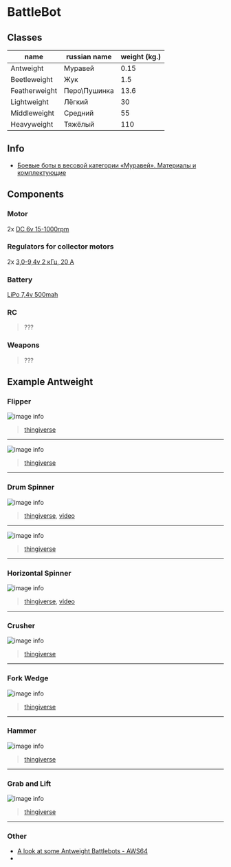 # BattleBot

## Classes

|name|russian name |weight (kg.)|
|-------------|------------|----|
|Antweight    |Муравей     |0.15|
|Beetleweight |Жук         |1.5 |
|Featherweight|Перо\Пушинка|13.6|
|Lightweight  |Лёгкий      |30  |
|Middleweight |Средний     |55  |
|Heavyweight  |Тяжёлый     |110 |

## Info

- [Боевые боты в весовой категории «Муравей». Материалы и комплектующие⁠⁠](https://pikabu.ru/story/boevyie_botyi_v_vesovoy_kategorii_muravey_materialyi_i_komplektuyushchie_7234572)

## Components

### Motor 

2x [DC 6v 15-1000rpm](https://aliexpress.ru/item/33022320164.html?sku_id=67220518204&spm=a2g2w.productlist.search_results.0.6eee4aa6MtHttf)

### Regulators for collector motors 

2x [3,0-9,4v 2 кГц, 20 А](https://aliexpress.ru/item/32836058337.html?sku_id=10000001555920204&spm=a2g2w.productlist.search_results.0.3d114aa6VxFt4V)

### Battery

[LiPo 7,4v 500mah](https://aliexpress.ru/item/32934995957.html?sku_id=66219204546&spm=a2g2w.productlist.search_results.8.7b734aa6YVuiw5)

### RC

> ???

### Weapons

> ???

## Example Antweight

### Flipper

![image info](./img/featured_preview_IMG_2676.JPG)
> [thingiverse](https://www.thingiverse.com/thing:3933072)
---


![image info](./img/bf08522c6434f6e20a23723841fd41c3_preview_featured.jpg)
> [thingiverse](https://www.thingiverse.com/thing:3186849)
---

### Drum Spinner

![image info](./img/featured_preview_IMG_2813.JPG)
> [thingiverse](https://www.thingiverse.com/thing:3972258), [video](https://www.youtube.com/watch?v=13UjobReqhA&ab_channel=AlexKorvinWorkshop)
---


![image info](./img/featured_preview_150g_drum.jpg)
> [thingiverse](https://www.thingiverse.com/thing:5240385)
---


### Horizontal Spinner

![image info](./img/featured_preview_IMG_4691.JPG)
> [thingiverse](https://www.thingiverse.com/thing:4338982), [video](https://www.youtube.com/watch?v=BpynLXcSkxk&ab_channel=AlexKorvinWorkshop)
---

### Crusher

![image info](./img/featured_preview_kraken.jpg)
> [thingiverse](https://www.thingiverse.com/thing:4308902)
---


### Fork Wedge

![image info](./img/featured_preview_Stock_34.jpg)
>[thingiverse](https://www.thingiverse.com/thing:5216968)
---

### Hammer

![image info](./img/0ea4c2a348abbfb3fd51623f29c8ec67_preview_featured.jpg)
> [thingiverse](https://www.thingiverse.com/thing:3811105)
---


### Grab and Lift

![image info](./img/featured_preview_34.jpg)
> [thingiverse](https://www.thingiverse.com/thing:4281243)
---

### Other

- [A look at some Antweight Battlebots - AWS64](https://www.youtube.com/watch?v=rqdtxYDCc3Y&ab_channel=HHills)
- 
